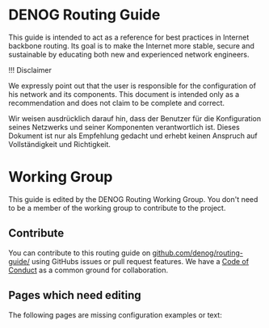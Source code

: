 # DENOG Routing Guide

This guide is intended to act as a reference for best practices in Internet backbone routing. Its goal is to make the Internet more stable, secure and sustainable by educating both new and experienced network engineers. 

!!! Disclaimer

We expressly point out that the user is responsible for the configuration of his network and its components. This document is intended only as a recommendation and does not claim to be complete and correct.

Wir weisen ausdrücklich darauf hin, dass der Benutzer für die Konfiguration seines Netzwerks und seiner Komponenten verantwortlich ist. Dieses Dokument ist nur als Empfehlung gedacht und erhebt keinen Anspruch auf Vollständigkeit und Richtigkeit.

# Working Group

This guide is edited by the DENOG Routing Working Group. You don't need to be a member of the working group to contribute to the project.

## Contribute

You can contribute to this routing guide on [github.com/denog/routing-guide/](https://github.com/denog/routing-guide/) using GitHubs issues or pull request features.
We have a [Code of Conduct](https://github.com/denog/routing-guide/blob/main/CODE_OF_CONDUCT.md) as a common ground for collaboration.

## Pages which need editing

The following pages are missing configuration examples or text:

<!-- material/tags -->
